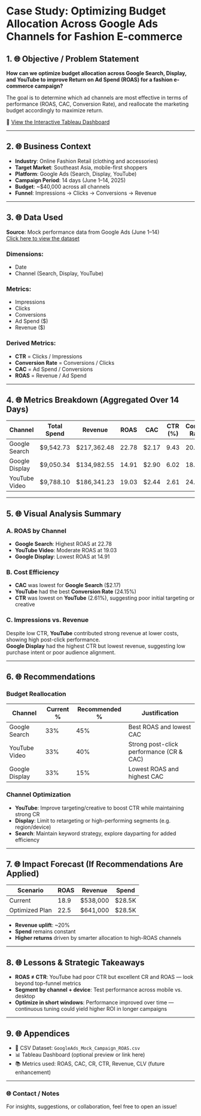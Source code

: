 # Case Study: Optimizing Budget Allocation Across Google Ads Channels for Fashion E-commerce

## 1. 🌐 Objective / Problem Statement

**How can we optimize budget allocation across Google Search, Display, and YouTube to improve Return on Ad Spend (ROAS) for a fashion e-commerce campaign?**

The goal is to determine which ad channels are most effective in terms of performance (ROAS, CAC, Conversion Rate), and reallocate the marketing budget accordingly to maximize return.

🔗 [View the Interactive Tableau Dashboard](https://public.tableau.com/views/OptimizingBudgetAllocationAcrossGoogleAdsChannelsforFashionE-commerce/ExecutiveOverview?:language=en-US&:sid=&:redirect=auth&:display_count=n&:origin=viz_share_link)

---

## 2. 🌐 Business Context

- **Industry**: Online Fashion Retail (clothing and accessories)  
- **Target Market**: Southeast Asia, mobile-first shoppers  
- **Platform**: Google Ads (Search, Display, YouTube)  
- **Campaign Period**: 14 days (June 1–14, 2025)  
- **Budget**: ~$40,000 across all channels  
- **Funnel**: Impressions → Clicks → Conversions → Revenue  

---

## 3. 🌐 Data Used

**Source**: Mock performance data from Google Ads (June 1–14)  
[Click here to view the dataset](GoogleAds_Mock_Campaign_ROAS.csv)
### Dimensions:
- Date
- Channel (Search, Display, YouTube)

### Metrics:
- Impressions  
- Clicks  
- Conversions  
- Ad Spend ($)  
- Revenue ($)

### Derived Metrics:
- **CTR** = Clicks / Impressions  
- **Conversion Rate** = Conversions / Clicks  
- **CAC** = Ad Spend / Conversions  
- **ROAS** = Revenue / Ad Spend  

---

## 4. 🌐 Metrics Breakdown (Aggregated Over 14 Days)

| Channel         | Total Spend | Revenue       | ROAS  | CAC   | CTR (%) | Conversion Rate (%) |
|----------------|-------------|---------------|-------|-------|---------|----------------------|
| Google Search   | $9,542.73   | $217,362.48    | 22.78 | $2.17 | 9.43    | 20.18                |
| Google Display  | $9,050.34   | $134,982.55    | 14.91 | $2.90 | 6.02    | 18.97                |
| YouTube Video   | $9,788.10   | $186,341.23    | 19.03 | $2.44 | 2.61    | 24.15                |

---

## 5. 🌐 Visual Analysis Summary

### A. ROAS by Channel
- **Google Search**: Highest ROAS at 22.78  
- **YouTube Video**: Moderate ROAS at 19.03  
- **Google Display**: Lowest ROAS at 14.91  

### B. Cost Efficiency
- **CAC** was lowest for **Google Search** ($2.17)  
- **YouTube** had the best **Conversion Rate** (24.15%)  
- **CTR** was lowest on **YouTube** (2.61%), suggesting poor initial targeting or creative

### C. Impressions vs. Revenue
Despite low CTR, **YouTube** contributed strong revenue at lower costs, showing high post-click performance.  
**Google Display** had the highest CTR but lowest revenue, suggesting low purchase intent or poor audience alignment.

---

## 6. 🌐 Recommendations

### Budget Reallocation

| Channel         | Current % | Recommended % | Justification                          |
|----------------|------------|----------------|----------------------------------------|
| Google Search   | 33%       | 45%            | Best ROAS and lowest CAC               |
| YouTube Video   | 33%       | 40%            | Strong post-click performance (CR & CAC) |
| Google Display  | 33%       | 15%            | Lowest ROAS and highest CAC            |

### Channel Optimization

- **YouTube**: Improve targeting/creative to boost CTR while maintaining strong CR  
- **Display**: Limit to retargeting or high-performing segments (e.g. region/device)  
- **Search**: Maintain keyword strategy, explore dayparting for added efficiency  

---

## 7. 🌐 Impact Forecast (If Recommendations Are Applied)

| Scenario         | ROAS | Revenue   | Spend   |
|------------------|------|-----------|---------|
| Current          | 18.9 | $538,000  | $28.5K  |
| Optimized Plan   | 22.5 | $641,000  | $28.5K  |

- **Revenue uplift**: ~20%  
- **Spend** remains constant  
- **Higher returns** driven by smarter allocation to high-ROAS channels  

---

## 8. 🌐 Lessons & Strategic Takeaways

- **ROAS ≠ CTR**: YouTube had poor CTR but excellent CR and ROAS — look beyond top-funnel metrics  
- **Segment by channel + device**: Test performance across mobile vs. desktop  
- **Optimize in short windows**: Performance improved over time — continuous tuning could yield higher ROI in longer campaigns  

---

## 9. 🌐 Appendices

- 📄 CSV Dataset: `GoogleAds_Mock_Campaign_ROAS.csv`  
- 📊 Tableau Dashboard (optional preview or link here)  
- 📚 Metrics used: ROAS, CAC, CR, CTR, Revenue, CLV (future enhancement)

---

### 🌐 Contact / Notes

For insights, suggestions, or collaboration, feel free to open an issue!
